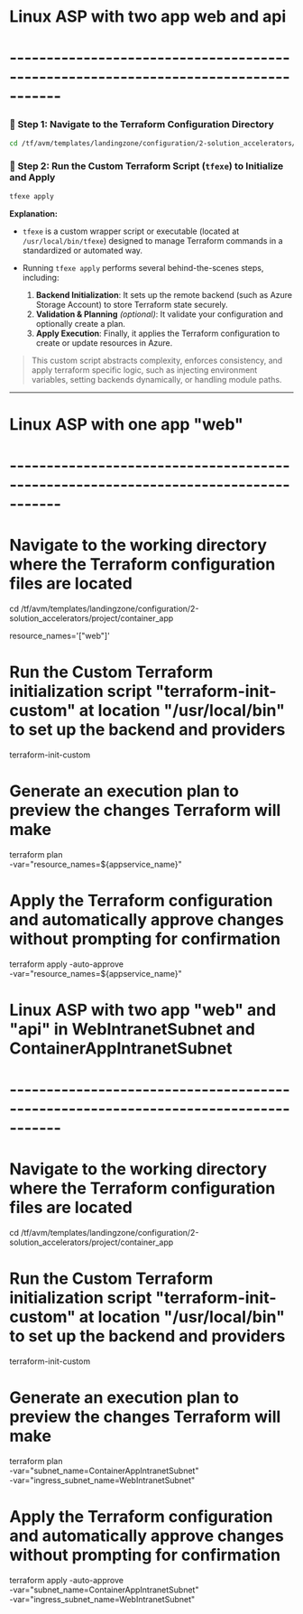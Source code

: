# Linux ASP with two app web and api
# -----------------------------------------------------------------------------------
### 🔹 Step 1: Navigate to the Terraform Configuration Directory

```bash
cd /tf/avm/templates/landingzone/configuration/2-solution_accelerators/project/container_app
```
### 🔹 Step 2: Run the Custom Terraform Script (`tfexe`) to Initialize and Apply

```bash
tfexe apply
```

**Explanation:**

* `tfexe` is a custom wrapper script or executable (located at `/usr/local/bin/tfexe`) designed to manage Terraform commands in a standardized or automated way.
* Running `tfexe apply` performs several behind-the-scenes steps, including:

  1. **Backend Initialization**: It sets up the remote backend (such as Azure Storage Account) to store Terraform state securely.
  2. **Validation & Planning** *(optional)*: It validate your configuration and optionally create a plan.
  3. **Apply Execution**: Finally, it applies the Terraform configuration to create or update resources in Azure.

> This custom script abstracts complexity, enforces consistency, and apply terraform specific logic, such as injecting environment variables, setting backends dynamically, or handling module paths.

---

# Linux ASP with one app "web" 
# -----------------------------------------------------------------------------------

# Navigate to the working directory where the Terraform configuration files are located
cd /tf/avm/templates/landingzone/configuration/2-solution_accelerators/project/container_app

resource_names='["web"]'

# Run the Custom Terraform initialization script "terraform-init-custom" at location "/usr/local/bin" to set up the backend and providers
terraform-init-custom

# Generate an execution plan to preview the changes Terraform will make
terraform plan\
-var="resource_names=${appservice_name}" 

# Apply the Terraform configuration and automatically approve changes without prompting for confirmation
terraform apply -auto-approve\
-var="resource_names=${appservice_name}" 


# Linux ASP with two app "web" and "api" in WebIntranetSubnet and ContainerAppIntranetSubnet
# -----------------------------------------------------------------------------------

# Navigate to the working directory where the Terraform configuration files are located
cd /tf/avm/templates/landingzone/configuration/2-solution_accelerators/project/container_app

# Run the Custom Terraform initialization script "terraform-init-custom" at location "/usr/local/bin" to set up the backend and providers
terraform-init-custom

# Generate an execution plan to preview the changes Terraform will make
terraform plan\
-var="subnet_name=ContainerAppIntranetSubnet" \
-var="ingress_subnet_name=WebIntranetSubnet" 

# Apply the Terraform configuration and automatically approve changes without prompting for confirmation
terraform apply -auto-approve\
-var="subnet_name=ContainerAppIntranetSubnet" \
-var="ingress_subnet_name=WebIntranetSubnet" 
